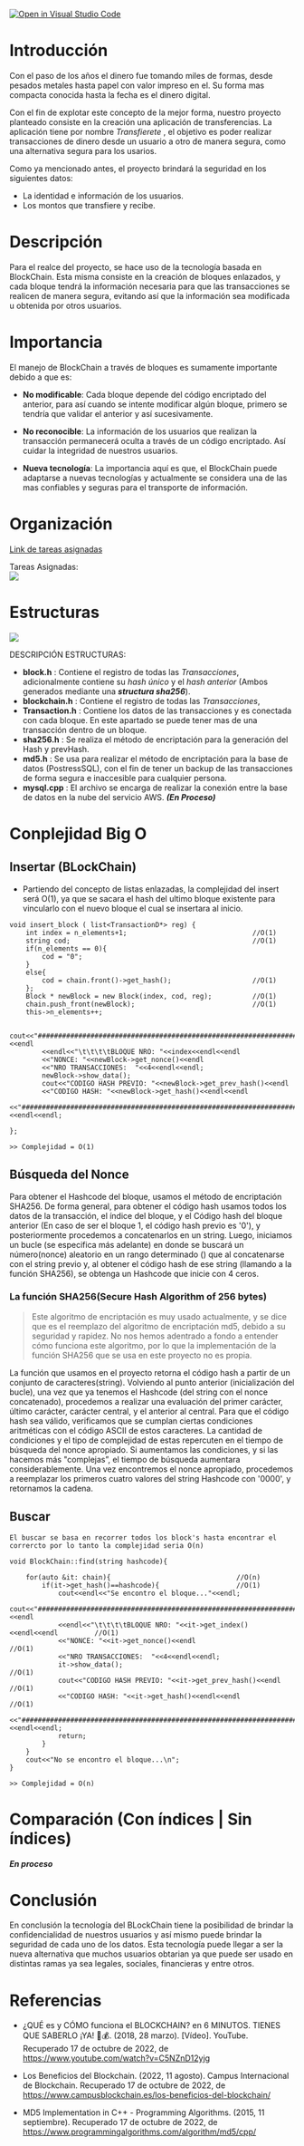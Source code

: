 [![Open in Visual Studio Code](https://classroom.github.com/assets/open-in-vscode-c66648af7eb3fe8bc4f294546bfd86ef473780cde1dea487d3c4ff354943c9ae.svg)](https://classroom.github.com/online_ide?assignment_repo_id=8855166&assignment_repo_type=AssignmentRepo)


# Introducción  
Con el paso de los años el dinero fue tomando miles de formas, desde pesados metales hasta papel con valor impreso en el. Su forma mas compacta conocida hasta la fecha es el dinero digital.

 Con el fin de explotar este concepto de la mejor forma, nuestro proyecto planteado consiste en la creación una aplicación de transferencias. La aplicación tiene por nombre *Transfierete* , el objetivo es poder realizar transacciones de dinero desde un usuario a otro de manera segura, como una alternativa segura para los usarios.  

Como ya mencionado antes, el proyecto brindará la seguridad en los siguientes datos:  

- La identidad e información de los usuarios.  
- Los montos que transfiere y recibe.


# Descripción  
Para el realce del proyecto, se hace uso de la tecnología basada en BlockChain. Esta misma consiste en la creación de bloques enlazados, y cada bloque tendrá la información necesaria para que las transacciones se realicen de manera segura, evitando así que la información sea modificada u obtenida por otros usuarios.

# Importancia  
El manejo de BlockChain a través de bloques es sumamente importante debido a que es:

 - **No modificable**: Cada bloque depende del código encriptado del anterior, para así cuando se intente modificar algún bloque, primero se tendría que validar el anterior y así sucesivamente.
 
 - **No reconocible**: La información de los usuarios que realizan la transacción permanecerá oculta a través de un código encriptado. Así cuidar la integridad de nuestros usuarios.

 - **Nueva tecnología**: La importancia aquí es que, el BlockChain puede adaptarse a nuevas tecnologías y actualmente se considera una de las mas confiables y seguras para el transporte de información.  

# Organización  
[Link de tareas asignadas](https://github.com/orgs/utec-aed-2022-2/projects/13)

Tareas Asignadas:  
![](tareas.JPG)

# Estructuras  

![](estructura.jpeg)

DESCRIPCIÓN ESTRUCTURAS:  

- **block.h** : Contiene el registro de todas las *Transacciones*, adicionalmente contiene su *hash único* y el *hash anterior* (Ambos generados mediante una _**structura sha256**_).  
- **blockchain.h** : Contiene el registro de todas las *Transacciones*,
- **Transaction.h** : Contiene los datos de las transacciones y es conectada con cada bloque. En este apartado se puede tener mas de una transacción dentro de un bloque. 
- **sha256.h** : Se realiza el método de encriptación para la generación del Hash y prevHash.
- **md5.h** : Se usa para realizar el método de encriptación para la base de datos (PostressSQL), con el fin de tener un backup de las transacciones de forma segura e inaccesible para cualquier persona.  
- **mysql.cpp** : El archivo se encarga de realizar la conexión entre la base de datos en la nube del servicio AWS. _**(En Proceso)**_

# Conplejidad Big O  

## Insertar (BLockChain)

- Partiendo del concepto de listas enlazadas, la complejidad del insert será 
O(1), ya que se sacara el hash del ultimo bloque existente para vincularlo con el nuevo bloque el cual se insertara al inicio.
```
void insert_block ( list<TransactionD*> reg) {   
    int index = n_elements+1;                               //O(1)
    string cod;                                             //O(1)
    if(n_elements == 0){
        cod = "0";
    }
    else{
        cod = chain.front()->get_hash();                    //O(1)
    };
    Block * newBlock = new Block(index, cod, reg);          //O(1)
    chain.push_front(newBlock);                             //O(1)
    this->n_elements++;
    
    cout<<"######################################################################################"<<endl
        <<endl<<"\t\t\t\tBLOQUE NRO: "<<index<<endl<<endl
        <<"NONCE: "<<newBlock->get_nonce()<<endl
        <<"NRO TRANSACCIONES:  "<<4<<endl<<endl; 
        newBlock->show_data();
        cout<<"CODIGO HASH PREVIO: "<<newBlock->get_prev_hash()<<endl
        <<"CODIGO HASH: "<<newBlock->get_hash()<<endl<<endl
        <<"######################################################################################"<<endl<<endl;
        
};

>> Complejidad = O(1)
```
## Búsqueda del Nonce

Para obtener el Hashcode del bloque, usamos el método de encriptación SHA256.
De forma general, para obtener el código hash usamos todos los datos de la transacción, el índice del bloque, y el Código hash del bloque anterior (En caso de ser el bloque 1, el código hash previo es '0'), y posteriormente procedemos a concatenarlos en un string. Luego, iniciamos un bucle (se especifica más adelante) en donde se buscará un número(nonce) aleatorio en un rango determinado () que al concatenarse con el string previo y, al obtener el código hash de ese string (llamando a la función SHA256), se obtenga un Hashcode que inicie con 4 ceros.  

### La función SHA256(Secure Hash Algorithm of 256 bytes)

> Este algoritmo de encriptación es muy usado actualmente, y se dice que es el reemplazo del algoritmo de encriptación md5, debido a su seguridad y rapidez. No nos hemos adentrado a fondo a entender cómo funciona este algoritmo, por lo que la implementación de la función SHA256 que se usa en este proyecto no es propia. 

La función que usamos en el proyecto retorna el código hash a partir de un conjunto de caracteres(string). Volviendo al punto anterior (inicialización del bucle), una vez que ya tenemos el Hashcode (del string con el nonce concatenado), procedemos a realizar una evaluación del primer carácter, último carácter, carácter central, y el anterior al central. Para que el código hash sea válido, verificamos que se cumplan ciertas condiciones aritméticas con el código ASCII de estos caracteres. La cantidad de condiciones y el tipo de complejidad de estas repercuten en el tiempo de búsqueda del nonce apropiado. Si aumentamos las condiciones, y si las hacemos más "complejas”, el tiempo de búsqueda aumentara considerablemente.
Una vez encontremos el nonce apropiado, procedemos a reemplazar los primeros cuatro valores del string Hashcode con '0000', y retornamos la cadena.

## Buscar  
```
El buscar se basa en recorrer todos los block's hasta encontrar el corrercto por lo tanto la complejidad seria O(n)

void BlockChain::find(string hashcode){

    for(auto &it: chain){                               //O(n)
        if(it->get_hash()==hashcode){                   //O(1)
            cout<<endl<<"Se encontro el bloque..."<<endl;
            cout<<"######################################################################################"<<endl
            <<endl<<"\t\t\t\tBLOQUE NRO: "<<it->get_index()<<endl<<endl         //O(1)
            <<"NONCE: "<<it->get_nonce()<<endl                                  //O(1)
            <<"NRO TRANSACCIONES:  "<<4<<endl<<endl; 
            it->show_data();                                                    //O(1)
            cout<<"CODIGO HASH PREVIO: "<<it->get_prev_hash()<<endl             //O(1)
            <<"CODIGO HASH: "<<it->get_hash()<<endl<<endl                       //O(1)
            <<"######################################################################################"<<endl<<endl;
            return;
        } 
    }
    cout<<"No se encontro el bloque...\n";
}

>> Complejidad = O(n)

```  

# Comparación (Con índices | Sin índices)  
_**En proceso**_  

# Conclusión
En conclusión la tecnología del BLockChain tiene la posibilidad de brindar la confidencialidad de nuestros usuarios y así mismo puede brindar la seguridad de cada uno de los datos. Esta tecnología puede llegar a ser la nueva alternativa que muchos usuarios obtarian ya que puede ser usado en distintas ramas ya sea legales, sociales, financieras y entre otros. 


# Referencias  

- ¿QUÉ es y CÓMO funciona el BLOCKCHAIN? en 6 MINUTOS. TIENES QUE SABERLO ¡YA! 📖💰. (2018, 28 marzo). [Vídeo]. YouTube. Recuperado 17 de octubre de 2022, de https://www.youtube.com/watch?v=C5NZnD12yjg  

- Los Beneficios del Blockchain. (2022, 11 agosto). Campus Internacional de Blockchain. Recuperado 17 de octubre de 2022, de https://www.campusblockchain.es/los-beneficios-del-blockchain/  

- MD5 Implementation in C++ - Programming Algorithms. (2015, 11 septiembre). Recuperado 17 de octubre de 2022, de https://www.programmingalgorithms.com/algorithm/md5/cpp/  
